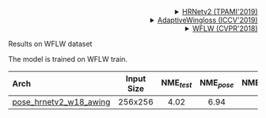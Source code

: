 <!-- [ALGORITHM] -->

<details>
<summary align="right"><a href="https://ieeexplore.ieee.org/abstract/document/9052469/">HRNetv2 (TPAMI'2019)</a></summary>

```bibtex
@article{WangSCJDZLMTWLX19,
  title={Deep High-Resolution Representation Learning for Visual Recognition},
  author={Jingdong Wang and Ke Sun and Tianheng Cheng and
          Borui Jiang and Chaorui Deng and Yang Zhao and Dong Liu and Yadong Mu and
          Mingkui Tan and Xinggang Wang and Wenyu Liu and Bin Xiao},
  journal={TPAMI},
  year={2019}
}
```

</details>

<!-- [ALGORITHM] -->

<details>
<summary align="right"><a href="https://arxiv.org/pdf/1904.07399.pdf">AdaptiveWingloss (ICCV'2019)</a></summary>

```bibtex
@inproceedings{wang2019adaptive,
  title={Adaptive wing loss for robust face alignment via heatmap regression},
  author={Wang, Xinyao and Bo, Liefeng and Fuxin, Li},
  booktitle={Proceedings of the IEEE/CVF international conference on computer vision},
  pages={6971--6981},
  year={2019}
}
```

</details>

<!-- [DATASET] -->

<details>
<summary align="right"><a href="http://openaccess.thecvf.com/content_cvpr_2018/html/Wu_Look_at_Boundary_CVPR_2018_paper.html">WFLW (CVPR'2018)</a></summary>

```bibtex
@inproceedings{wu2018look,
  title={Look at boundary: A boundary-aware face alignment algorithm},
  author={Wu, Wayne and Qian, Chen and Yang, Shuo and Wang, Quan and Cai, Yici and Zhou, Qiang},
  booktitle={Proceedings of the IEEE conference on computer vision and pattern recognition},
  pages={2129--2138},
  year={2018}
}
```

</details>

Results on WFLW dataset

The model is trained on WFLW train.

| Arch       | Input Size | NME<sub>*test*</sub> | NME<sub>*pose*</sub> | NME<sub>*illumination*</sub> | NME<sub>*occlusion*</sub> | NME<sub>*blur*</sub> | NME<sub>*makeup*</sub> | NME<sub>*expression*</sub> |    ckpt    |    log    |
| :--------- | :--------: | :------------------: | :------------------: | :--------------------------: | :-----------------------: | :------------------: | :--------------------: | :------------------------: | :--------: | :-------: |
| [pose_hrnetv2_w18_awing](/configs/face_2d_keypoint/topdown_heatmap/wflw/td-hm_hrnetv2-w18_awing-8xb64-60e_wflw-256x256.py) |  256x256   |         4.02         |         6.94         |             3.97             |           4.78            |         4.59         |          3.87          |            4.28            | [ckpt](https://download.openmmlab.com/mmpose/face/hrnetv2/hrnetv2_w18_wflw_256x256_awing-5af5055c_20211212.pth) | [log](https://download.openmmlab.com/mmpose/face/hrnetv2/hrnetv2_w18_wflw_256x256_awing_20211212.log.json) |
